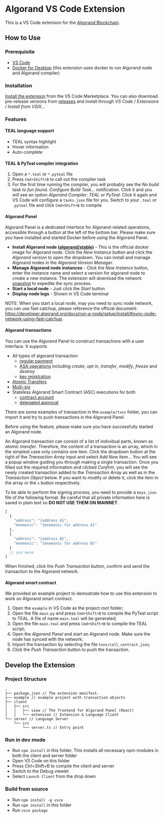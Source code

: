 # Algorand VS Code Extension

This is a VS Code extension for the [Algorand Blockchain](https://www.algorand.com/).

## How to Use

### Prerequisite

- [VS Code](https://code.visualstudio.com/)
- [Docker for Desktop](https://www.docker.com/products/docker-desktop) (this extension uses docker to run Algorand node and Algorand compiler)

### Installation

[Install the extension](https://marketplace.visualstudio.com/items?itemName=obsidians.vscode-algorand) from the VS Code Marketplace. You can also download pre-release versions from [releases](https://github.com/ObsidianLabs/vscode-algorand/releases) and install through *VS Code / Extensions / Install from VSIX...*

### Features

#### TEAL language support

- TEAL syntax highlight
- Hover information
- Auto-complete

#### TEAL & PyTeal compiler integration

1. Open a `*.teal` or `*.pyteal` file
2. Press `Cmd+Shift+B` to call out the compiler task
3. For the first time running the compiler, you will probably see the *No build task to fun found. Configure Build Task...* notification. Click it and you will see an option *Algorand Compiler: TEAL or PyTeal*. Click it again and VS Code will configure a `tasks.json` file for you. Switch to your `.teal` or `.pyteal` file and click `Cmd+Shift+B` to compile

#### Algorand Panel

Algorand Panel is a dedicated interface for Algorand-related operations, accessible through a button at the left of the bottom bar. Please make sure you have installed and started Docker before using the Algorand Panel.

- **Install Algorand node ([algorand/stable](https://hub.docker.com/r/algorand/stable))** - This is the official docker image for Algorand node. Click the *New Instance* button and click the *Algorand version* to open the dropdown. You can install and manage Algorand nodes in the *Algorand Version Manager*.
- **Manage Algorand node instances** - Click the *New Instance* button, enter the instance name and select a version for algorand node to create a new instance. The extension will download the network [snapshot](https://github.com/algorand/sandbox/blob/master/sandbox#L20) to expedite the sync process.
- **Start a local node** - Just click the *Start* button
- **Display node logs** - Shown in VS Code terminal

NOTE: When you start a local node, may you need to sync node network, you can use fast catchup, please reference the official document: https://developer.algorand.org/docs/run-a-node/setup/install/#sync-node-network-using-fast-catchup.

#### Algorand transactions

You can use the Algorand Panel to construct transactions with a user interface. It supports

- All types of algorand transaction
	- [regular payment](https://developer.algorand.org/docs/features/transactions/signatures/#multisignatures)
	- [ASA operations](https://developer.algorand.org/docs/features/asa/) including *create*, *opt in*, *transfer*, *modify*, *freeze* and *destroy*
	- [key registration](https://developer.algorand.org/docs/features/transactions/#key-registration-transaction)
- [Atomic Transfers](https://developer.algorand.org/docs/features/atomic_transfers/)
- [Multi-sig](https://developer.algorand.org/docs/features/transactions/signatures/#multisignatures)
- Stateless Algorand Smart Contract (ASC) executions for both
	- [contract account](https://developer.algorand.org/docs/features/asc1/stateless/modes/#contract-account)
	- [delegated approval](https://developer.algorand.org/docs/features/asc1/stateless/modes/#delegated-approval)

There are some examples of transaction in the `example/txns` folder, you can import it and try to push transactions in the Algorand Panel.

Before using the feature, please make sure you have successfully started an Algorand node.

An Algorand transaction can consist of a list of individual parts, known as *atomic transfer*. Therefore, the content of a transaction is an array, which in the simplest case only contains one item. Click the dropdown button at the right of the *Transaction Array* input and select *Add New Item...* You will see a popup window guiding you through making a single transaction. Once you filled out the required information and clicked *Confirm*, you will see the newly created transaction added to the *Transaction Array* as well as in the *Transaction Object* below. If you want to modify or delete it, click the item in the array or the `x` button respectively.

To be able to perform the signing process, you need to provide a `keys.json` file of the following format. Be careful that all private information here is saved in plain text so **DO NOT USE THEM ON MAINNET**.

``` js
[
  {
    "address": "{address A}",
    "mnemonic": "{mnemonic for address A}"
  },
  {
    "address": "{address B}",
    "mnemonic": "{mnemonic for address B}"
  }
  // and more
]
```

When finished, click the *Push Transaction* button, confirm and send the transaction to the Algorand network.

#### Algorand smart contract

We provided an example project to demostrate how to use this extension to work on Algorand smart contract.

1. Open the `example` in VS Code as the project root folder;
2. Open the file `main.py` and press `Cmd+Shift+B` to compile the PyTeal script to TEAL. A file of name `main.teal` will be generated;
3. Open the file `main.teal` and press `Cmd+Shift+B` to compile the TEAL script;
4. Open the *Algorand Panel* and start an Algorand node. Make sure the node has synced with the network;
5. Import the transaction by selecting the file `txns/call_contract.json`;
6. Click the *Push Transaction* button to push the transaction.

## Develop the Extension

### Project Structure

```
.
├── package.json // The extension manifest.
├── example // example project with transaction objects
├── client
│   ├── src
│   │   ├── view // The frontend for Algorand Panel (React)
│   │   └── extension // Extension & Language Client
└── server // Language Server
    └── src
        └── server.ts // Entry point
```

### Run in dev mode

- Run `npm install` in this folder. This installs all necessary npm modules in both the client and server folder
- Open VS Code on this folder
- Press Ctrl+Shift+B to compile the client and server
- Switch to the Debug viewlet
- Select `Launch Client` from the drop down

### Build from source

- Run `npm install -g vsce`
- Run `npm install` in this folder
- Run `vsce package`
